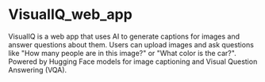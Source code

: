 # VisualIQ_web_app
VisualIQ is a web app that uses AI to generate captions for images and answer questions about them. Users can upload images and ask questions like "How many people are in this image?" or "What color is the car?". Powered by Hugging Face models for image captioning and Visual Question Answering (VQA).
